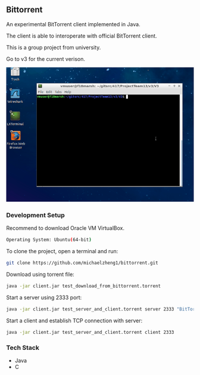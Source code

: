 ## Bittorrent

An experimental BitTorrent client implemented in Java.

The client is able to interoperate with official BitTorrent client.

This is a group project from university.

Go to v3 for the current verison.


![Alt Text](https://github.com/michaelzheng1/website/blob/master/gif/bittorrent.gif?raw=true)

### Development Setup 

Recommend to download Oracle VM VirtualBox. 

```bash
Operating System: Ubuntu(64-bit)
```

To clone the project, open a terminal and run:

```bash
git clone https://github.com/michaelzheng1/bittorrent.git
```

Download using torrent file:

```bash
java -jar client.jar test_download_from_bittorrent.torrent
```

Start a server using 2333 port:

```bash
java -jar client.jar test_server_and_client.torrent server 2333 "BitTorrent.exe" 
```

Start a client and establish TCP connection with server:
```bash
java -jar client.jar test_server_and_client.torrent client 2333 
```

### Tech Stack

- Java
- C
